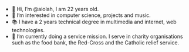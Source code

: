 - 👋 Hi, I’m @aiolah, I am 22 years old.
- 👀 I’m interested in computer science, projects and music.
- 📚 I have a 2 years technical degree in multimedia and internet, web technologies.
- 🌱 I’m currently doing a service mission. I serve in charity organisations such as the food bank, the Red-Cross and the Catholic relief service.

<!---
aiolah/aiolah is a ✨ special ✨ repository because its `README.md` (this file) appears on your GitHub profile.
You can click the Preview link to take a look at your changes.
--->
